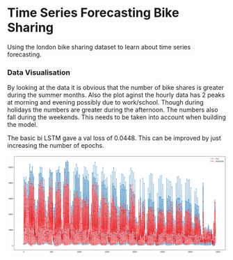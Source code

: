 # Time Series Forecasting Bike Sharing
Using the london bike sharing dataset to learn about time series forecasting.  

### Data Visualisation
By looking at the data it is obvious that the number of bike shares is greater during the summer months. Also the plot aginst the hourly data has 2 peaks at morning and evening possibly due to work/school. Though during holidays the numbers are greater during the afternoon. The numbers also fall during the weekends. This needs to be taken into account when building the model.  

The basic bi LSTM gave a val loss of 0.0448. This can be improved by just increasing the number of epochs.  
 <p align="center">
  <img src="./images/model1.png" />  
</p> 
